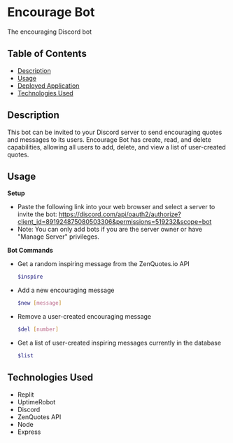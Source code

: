 # Encourage Bot
The encouraging Discord bot

## Table of Contents
* [Description](#description)
* [Usage](#usage)
* [Deployed Application](#deployed-application)
* [Technologies Used](#technologies-used)

## Description
This bot can be invited to your Discord server to send encouraging quotes and messages to its users. Encourage Bot has create, read, and delete capabilities, allowing all users to add, delete, and view a list of user-created quotes.

## Usage
**Setup**
* Paste the following link into your web browser and select a server to invite the bot: https://discord.com/api/oauth2/authorize?client_id=891924875080503306&permissions=519232&scope=bot
* Note: You can only add bots if you are the server owner or have "Manage Server" privileges.

**Bot Commands**
- Get a random inspiring message from the ZenQuotes.io API
  ``` sh
  $inspire
  ```
- Add a new encouraging message
  ``` sh
  $new [message]
  ```
- Remove a user-created encouraging message
  ``` sh
  $del [number]
  ```
- Get a list of user-created inspiring messages currently in the database
  ``` sh
  $list
  ```

## Technologies Used
* Replit 
* UptimeRobot
* Discord
* ZenQuotes API
* Node
* Express

